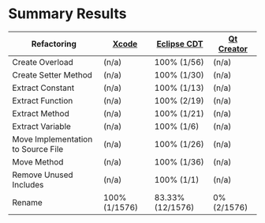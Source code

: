 # Summary Results

Refactoring | [Xcode](results/preliminary/annotated/AppleXcodeResults.md) | [Eclipse CDT](results/preliminary/annotated/EclipseCDTResults.md) | [Qt Creator](results/preliminary/annotated/QtCreatorResults.md)
----------- | ----- | ----------- | ----------
Create Overload | (n/a) | 100% (1/56) | (n/a)
Create Setter Method | (n/a) | 100% (1/30) | (n/a)
Extract Constant | (n/a) | 100% (1/13) | (n/a)
Extract Function | (n/a) | 100% (2/19) | (n/a)
Extract Method | (n/a) | 100% (1/21) | (n/a)
Extract Variable | (n/a) | 100% (1/6) | (n/a)
Move Implementation to Source File | (n/a) | 100% (1/26) | (n/a)
Move Method | (n/a) | 100% (1/36) | (n/a)
Remove Unused Includes | (n/a) | 100% (1/1) | (n/a)
Rename | 100% (1/1576) | 83.33% (12/1576) | 0% (2/1576)
